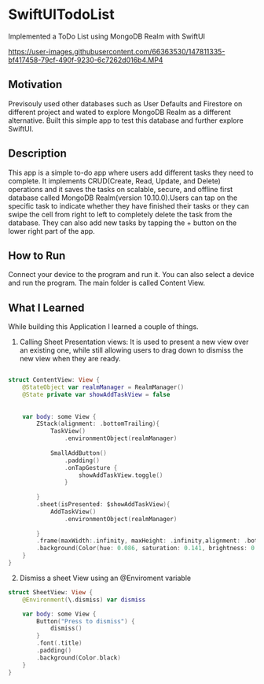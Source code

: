 # SwiftUITodoList
Implemented a ToDo List using MongoDB Realm with SwiftUI

https://user-images.githubusercontent.com/66363530/147811335-bf417458-79cf-490f-9230-6c7262d016b4.MP4

## Motivation 
Previsouly used other databases such as User Defaults and Firestore on different project and wated to explore MongoDB Realm as a different alternative. Built this simple app to test this database and further explore SwiftUI. 

## Description 
This app is a simple to-do app where users add different tasks they need to complete. It implements CRUD(Create, Read, Update, and Delete) operations and it saves the tasks on scalable, secure, and offline first database called MongoDB Realm(version 10.10.0).Users can tap on the specific task to indicate whether they have finished their tasks or they can swipe the cell from right to left to completely delete the task from the database. They can also add new tasks by tapping the + button on the lower right part of the app. 

## How to Run 
Connect your device to the program and run it. You can also select a device and run the program. The main folder is called Content View.

## What I Learned 
While building this Application I learned a couple of things.
1. Calling Sheet Presentation views: It is used to present a new view over an existing one, while still allowing users to drag down to dismiss the new view when they are ready.  
```swift

struct ContentView: View {
    @StateObject var realmManager = RealmManager()
    @State private var showAddTaskView = false
    
    
    var body: some View {
        ZStack(alignment: .bottomTrailing){
            TaskView()
                .environmentObject(realmManager)
            
            SmallAddButton()
                .padding()
                .onTapGesture {
                    showAddTaskView.toggle()
                }
            
        }
        .sheet(isPresented: $showAddTaskView){
            AddTaskView()
                .environmentObject(realmManager)
            
        }
        .frame(maxWidth:.infinity, maxHeight: .infinity,alignment: .bottom)
        .background(Color(hue: 0.086, saturation: 0.141, brightness: 0.972))
    }
}

```

2. Dismiss a sheet View using an @Enviroment variable 

```swift
struct SheetView: View {
    @Environment(\.dismiss) var dismiss

    var body: some View {
        Button("Press to dismiss") {
            dismiss()
        }
        .font(.title)
        .padding()
        .background(Color.black)
    }
}

```





